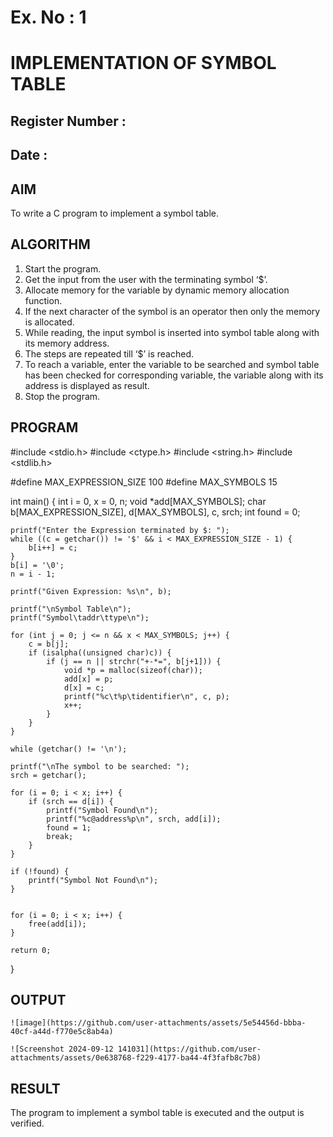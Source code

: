 # Ex. No : 1	
# IMPLEMENTATION OF SYMBOL TABLE 
## Register Number :
## Date : 

## AIM   
To write a C program to implement a symbol table.

## ALGORITHM
1.	Start the program.
2.	Get the input from the user with the terminating symbol ‘$’.
3.	Allocate memory for the variable by dynamic memory allocation function.
4.	If the next character of the symbol is an operator then only the memory is allocated.
5.	While reading, the input symbol is inserted into symbol table along with its memory address.
6.	The steps are repeated till ‘$’ is reached.
7.	To reach a variable, enter the variable to be searched and symbol table has been checked for corresponding variable, the variable along with its address is displayed as result.
8.	Stop the program. 

## PROGRAM
#include <stdio.h>
#include <ctype.h>
#include <string.h>
#include <stdlib.h>

#define MAX_EXPRESSION_SIZE 100
#define MAX_SYMBOLS 15

int main() {
    int i = 0, x = 0, n;
    void *add[MAX_SYMBOLS];
    char b[MAX_EXPRESSION_SIZE], d[MAX_SYMBOLS], c, srch;
    int found = 0;

    printf("Enter the Expression terminated by $: ");
    while ((c = getchar()) != '$' && i < MAX_EXPRESSION_SIZE - 1) {
        b[i++] = c;
    }
    b[i] = '\0';
    n = i - 1;

    printf("Given Expression: %s\n", b);

    printf("\nSymbol Table\n");
    printf("Symbol\taddr\ttype\n");

    for (int j = 0; j <= n && x < MAX_SYMBOLS; j++) {
        c = b[j];
        if (isalpha((unsigned char)c)) {
            if (j == n || strchr("+-*=", b[j+1])) {
                void *p = malloc(sizeof(char));
                add[x] = p;
                d[x] = c;
                printf("%c\t%p\tidentifier\n", c, p);
                x++;
            }
        }
    }

    while (getchar() != '\n'); 

    printf("\nThe symbol to be searched: ");
    srch = getchar();

    for (i = 0; i < x; i++) {
        if (srch == d[i]) {
            printf("Symbol Found\n");
            printf("%c@address%p\n", srch, add[i]);
            found = 1;
            break;
        }
    }

    if (!found) {
        printf("Symbol Not Found\n");
    }

   
    for (i = 0; i < x; i++) {
        free(add[i]);
    }

    return 0;
}

## OUTPUT 
```
![image](https://github.com/user-attachments/assets/5e54456d-bbba-40cf-a44d-f770e5c8ab4a)
```
```
![Screenshot 2024-09-12 141031](https://github.com/user-attachments/assets/0e638768-f229-4177-ba44-4f3fafb8c7b8)
```

## RESULT
The program to implement a symbol table is executed and the output is verified.
